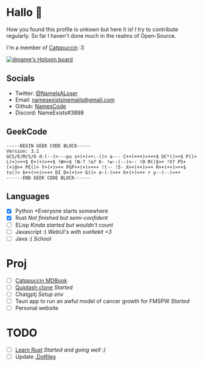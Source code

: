 # Hallo 🍕

How you found this profile is unkown but here it is!
I try to contribute regularly. So far I haven't done much in the realms of Open-Source.

I'm a member of [Catppuccin](https://github.com/orgs/catppuccin/people?query=Name) :3

[![@name's Holopin board](https://holopin.me/name)](https://holopin.io/@name)

## Socials

-   Twitter: [@NameIsALoser](https://twitter.com/NameIsALoser)
-   Email: <namesexistsinemails@gmail.com>
-   Github: [NamesCode](https://github.com/NamesCode)
-   Discord: NameExists#3898

## GeekCode
```
-----BEGIN GEEK CODE BLOCK-----
Version: 3.1
GCS/E/M/S/O d-(--)>---pu s+(+)>+:-()> a--- C++(+++)>+++$ UC*()>+$ P()> L(+)>++$ E+(+)>++$ !W+>$ !N-? !o? K- !w--(--)>-- !O M()$>+ !V? PS+(+)@>+ PE()> Y+(+)>++ PGP++(+)>+++ !t-- !5- X++(++)>++ R++(++)>++$ tv()> b++(++)>+++ DI D+(+)>+ G()> e-(-)>++ h+(+)>++ r y--(--)>++
------END GEEK CODE BLOCK------ 
```
## Languages

-   [X] Python *Everyone starts somewhere
-   [X] Rust *Not finished but semi-confident*
-   [ ] ELisp *Kinda started but wouldn't count*
-   [ ] Javascript :) *WebUI's with sveltekit <3*
-   [ ] Java :( *School*

# Proj

-   [ ] [Catppuccin MDBook](https://github.com/catppuccin/mdBook)
-   [ ] [Quiplash clone](https://github.com/arcticicestudio/nord/issues/159) *Started*
-   [ ] Chatgptj *Setup env*
-   [ ] Tauri app to run an awful model of cancer growth for FMSPW *Started*
-   [ ] Personal website

# TODO

-   [ ] [Learn Rust](https://doc.rust-lang.org/rust-by-example/index.html) *Started and going well :)* 
-   [ ] Update [.Dotfiles](https://github.com/NamesCode/.Dotfiles)
